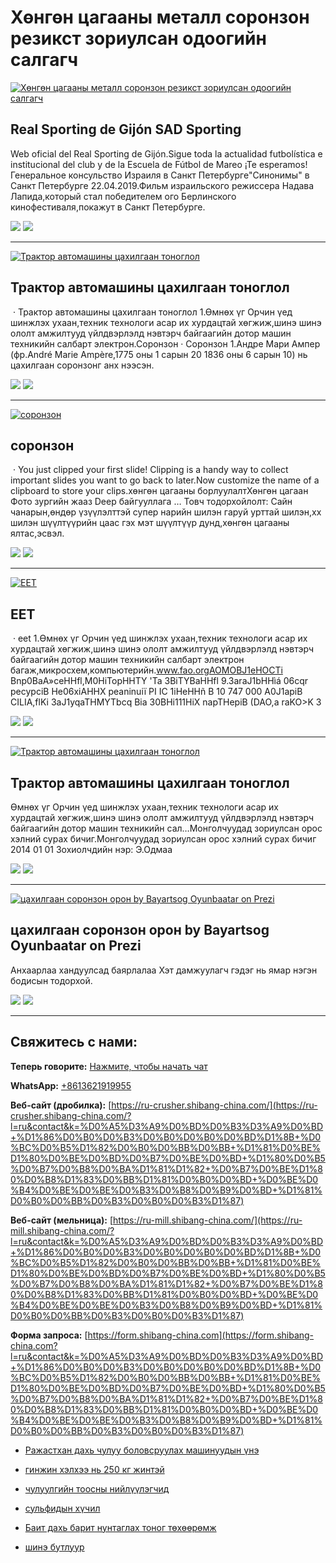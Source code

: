 # Хөнгөн цагааны металл соронзон резикст зориулсан одоогийн салгагч

<a href="https://swt.shibang-china.com/?l=ru&img&k=%D0%A5%D3%A9%D0%BD%D0%B3%D3%A9%D0%BD+%D1%86%D0%B0%D0%B3%D0%B0%D0%B0%D0%BD%D1%8B+%D0%BC%D0%B5%D1%82%D0%B0%D0%BB%D0%BB+%D1%81%D0%BE%D1%80%D0%BE%D0%BD%D0%B7%D0%BE%D0%BD+%D1%80%D0%B5%D0%B7%D0%B8%D0%BA%D1%81%D1%82+%D0%B7%D0%BE%D1%80%D0%B8%D1%83%D0%BB%D1%81%D0%B0%D0%BD+%D0%BE%D0%B4%D0%BE%D0%BE%D0%B3%D0%B8%D0%B9%D0%BD+%D1%81%D0%B0%D0%BB%D0%B3%D0%B0%D0%B3%D1%87" target="_blank">![Хөнгөн цагааны металл соронзон резикст зориулсан одоогийн салгагч](http://static.shibang-china.com/all-800x300/785.jpg)</a>

## Real Sporting de Gij&#243;n SAD Sporting
Web oficial del Real Sporting de Gij&#243;n.Sigue toda la actualidad futbol&#237;stica e institucional del club y de la Escuela de F&#250;tbol de Mareo &#161;Te esperamos!Генеральное консульство Израиля в Санкт Петербурге&quot;Синонимы&quot; в Санкт Петербурге 22.04.2019.Фильм израильского режиссера Надава Лапида,который стал победителем ого Берлинского кинофестиваля,покажут в Санкт Петербурге.


<a href="https://whatsapp.shibangsoft.com/WhatsApp.php" target="_blank" title="WhatsApp">![](http://static.shibang-china.com/icon/whatsapp.png)</a> <a href="https://swt.shibang-china.com/?l=ru&icon&k=%D0%A5%D3%A9%D0%BD%D0%B3%D3%A9%D0%BD+%D1%86%D0%B0%D0%B3%D0%B0%D0%B0%D0%BD%D1%8B+%D0%BC%D0%B5%D1%82%D0%B0%D0%BB%D0%BB+%D1%81%D0%BE%D1%80%D0%BE%D0%BD%D0%B7%D0%BE%D0%BD+%D1%80%D0%B5%D0%B7%D0%B8%D0%BA%D1%81%D1%82+%D0%B7%D0%BE%D1%80%D0%B8%D1%83%D0%BB%D1%81%D0%B0%D0%BD+%D0%BE%D0%B4%D0%BE%D0%BE%D0%B3%D0%B8%D0%B9%D0%BD+%D1%81%D0%B0%D0%BB%D0%B3%D0%B0%D0%B3%D1%87" target="_blank">![](http://static.shibang-china.com/icon/chat-ru.png)</a>

---

<a href="https://swt.shibang-china.com/?l=ru&img&k=%D0%A5%D3%A9%D0%BD%D0%B3%D3%A9%D0%BD+%D1%86%D0%B0%D0%B3%D0%B0%D0%B0%D0%BD%D1%8B+%D0%BC%D0%B5%D1%82%D0%B0%D0%BB%D0%BB+%D1%81%D0%BE%D1%80%D0%BE%D0%BD%D0%B7%D0%BE%D0%BD+%D1%80%D0%B5%D0%B7%D0%B8%D0%BA%D1%81%D1%82+%D0%B7%D0%BE%D1%80%D0%B8%D1%83%D0%BB%D1%81%D0%B0%D0%BD+%D0%BE%D0%B4%D0%BE%D0%BE%D0%B3%D0%B8%D0%B9%D0%BD+%D1%81%D0%B0%D0%BB%D0%B3%D0%B0%D0%B3%D1%87" target="_blank">![Трактор автомашины цахилгаан тоноглол](http://static.shibang-china.com/all-800x300/1351.jpg)</a>

## Трактор автомашины цахилгаан тоноглол
&nbsp;&#0183;&#32;Трактор автомашины цахилгаан тоноглол 1.Өмнөх үг Орчин үед шинжлэх ухаан,техник технологи асар их хурдацтай хөгжиж,шинэ шинэ ололт амжилтууд үйлдвэрлэлд нэвтэрч байгаагийн дотор машин техникийн салбарт электрон.Соронзон&nbsp;&#0183;&#32;Соронзон 1.Андре Мари Ампер (фр.Andr&#233; Marie Amp&#232;re,1775 оны 1 сарын 20 1836 оны 6 сарын 10) нь цахилгаан соронзонг анх нээсэн.


<a href="https://whatsapp.shibangsoft.com/WhatsApp.php" target="_blank" title="WhatsApp">![](http://static.shibang-china.com/icon/whatsapp.png)</a> <a href="https://swt.shibang-china.com/?l=ru&icon&k=%D0%A5%D3%A9%D0%BD%D0%B3%D3%A9%D0%BD+%D1%86%D0%B0%D0%B3%D0%B0%D0%B0%D0%BD%D1%8B+%D0%BC%D0%B5%D1%82%D0%B0%D0%BB%D0%BB+%D1%81%D0%BE%D1%80%D0%BE%D0%BD%D0%B7%D0%BE%D0%BD+%D1%80%D0%B5%D0%B7%D0%B8%D0%BA%D1%81%D1%82+%D0%B7%D0%BE%D1%80%D0%B8%D1%83%D0%BB%D1%81%D0%B0%D0%BD+%D0%BE%D0%B4%D0%BE%D0%BE%D0%B3%D0%B8%D0%B9%D0%BD+%D1%81%D0%B0%D0%BB%D0%B3%D0%B0%D0%B3%D1%87" target="_blank">![](http://static.shibang-china.com/icon/chat-ru.png)</a>

---

<a href="https://swt.shibang-china.com/?l=ru&img&k=%D0%A5%D3%A9%D0%BD%D0%B3%D3%A9%D0%BD+%D1%86%D0%B0%D0%B3%D0%B0%D0%B0%D0%BD%D1%8B+%D0%BC%D0%B5%D1%82%D0%B0%D0%BB%D0%BB+%D1%81%D0%BE%D1%80%D0%BE%D0%BD%D0%B7%D0%BE%D0%BD+%D1%80%D0%B5%D0%B7%D0%B8%D0%BA%D1%81%D1%82+%D0%B7%D0%BE%D1%80%D0%B8%D1%83%D0%BB%D1%81%D0%B0%D0%BD+%D0%BE%D0%B4%D0%BE%D0%BE%D0%B3%D0%B8%D0%B9%D0%BD+%D1%81%D0%B0%D0%BB%D0%B3%D0%B0%D0%B3%D1%87" target="_blank">![соронзон](http://static.shibang-china.com/all-800x300/1153.jpg)</a>

## соронзон
&nbsp;&#0183;&#32;You just clipped your first slide! Clipping is a handy way to collect important slides you want to go back to later.Now customize the name of a clipboard to store your clips.хөнгөн цагааны борлуулалтХөнгөн цагаан Фото зургийн жааз Deep байгууллага … Товч тодорхойлолт: Сайн чанарын,өндөр үзүүлэлттэй супер нарийн шилэн гаруй урттай шилэн,хх шилэн шүүлтүүрийн цаас гэх мэт шүүлтүүр дунд,хөнгөн цагааны ялтас,эсвэл.


<a href="https://whatsapp.shibangsoft.com/WhatsApp.php" target="_blank" title="WhatsApp">![](http://static.shibang-china.com/icon/whatsapp.png)</a> <a href="https://swt.shibang-china.com/?l=ru&icon&k=%D0%A5%D3%A9%D0%BD%D0%B3%D3%A9%D0%BD+%D1%86%D0%B0%D0%B3%D0%B0%D0%B0%D0%BD%D1%8B+%D0%BC%D0%B5%D1%82%D0%B0%D0%BB%D0%BB+%D1%81%D0%BE%D1%80%D0%BE%D0%BD%D0%B7%D0%BE%D0%BD+%D1%80%D0%B5%D0%B7%D0%B8%D0%BA%D1%81%D1%82+%D0%B7%D0%BE%D1%80%D0%B8%D1%83%D0%BB%D1%81%D0%B0%D0%BD+%D0%BE%D0%B4%D0%BE%D0%BE%D0%B3%D0%B8%D0%B9%D0%BD+%D1%81%D0%B0%D0%BB%D0%B3%D0%B0%D0%B3%D1%87" target="_blank">![](http://static.shibang-china.com/icon/chat-ru.png)</a>

---

<a href="https://swt.shibang-china.com/?l=ru&img&k=%D0%A5%D3%A9%D0%BD%D0%B3%D3%A9%D0%BD+%D1%86%D0%B0%D0%B3%D0%B0%D0%B0%D0%BD%D1%8B+%D0%BC%D0%B5%D1%82%D0%B0%D0%BB%D0%BB+%D1%81%D0%BE%D1%80%D0%BE%D0%BD%D0%B7%D0%BE%D0%BD+%D1%80%D0%B5%D0%B7%D0%B8%D0%BA%D1%81%D1%82+%D0%B7%D0%BE%D1%80%D0%B8%D1%83%D0%BB%D1%81%D0%B0%D0%BD+%D0%BE%D0%B4%D0%BE%D0%BE%D0%B3%D0%B8%D0%B9%D0%BD+%D1%81%D0%B0%D0%BB%D0%B3%D0%B0%D0%B3%D1%87" target="_blank">![EET](http://static.shibang-china.com/all-800x300/357.jpg)</a>

## EET
&nbsp;&#0183;&#32;eet 1.Өмнөх үг Орчин үед шинжлэх ухаан,техник технологи асар их хурдацтай хөгжиж,шинэ шинэ ололт амжилтууд үйлдвэрлэлд нэвтэрч байгаагийн дотор машин техникийн салбарт электрон багаж,микросхем,компьютерийн.www.fao.orgAOMOBJ1eHOCTi Bnp0BaA&#187;ceHHfl,M0HiTopHHTY 'Ta 3BiTYBaHHfl 9.3araJ1bHH&#236;&#225; 06cqr pecypciB He06xiAHHX peaninui&#239; PI IC 1iHeHH&#241; B 10 747 000 A0J1apiB CILIA,flKi 3aJ1yqaTHMYTbcq Bia 30BHi111HiX napTHepiB (DAO,a raKO&gt;K 3


<a href="https://whatsapp.shibangsoft.com/WhatsApp.php" target="_blank" title="WhatsApp">![](http://static.shibang-china.com/icon/whatsapp.png)</a> <a href="https://swt.shibang-china.com/?l=ru&icon&k=%D0%A5%D3%A9%D0%BD%D0%B3%D3%A9%D0%BD+%D1%86%D0%B0%D0%B3%D0%B0%D0%B0%D0%BD%D1%8B+%D0%BC%D0%B5%D1%82%D0%B0%D0%BB%D0%BB+%D1%81%D0%BE%D1%80%D0%BE%D0%BD%D0%B7%D0%BE%D0%BD+%D1%80%D0%B5%D0%B7%D0%B8%D0%BA%D1%81%D1%82+%D0%B7%D0%BE%D1%80%D0%B8%D1%83%D0%BB%D1%81%D0%B0%D0%BD+%D0%BE%D0%B4%D0%BE%D0%BE%D0%B3%D0%B8%D0%B9%D0%BD+%D1%81%D0%B0%D0%BB%D0%B3%D0%B0%D0%B3%D1%87" target="_blank">![](http://static.shibang-china.com/icon/chat-ru.png)</a>

---

<a href="https://swt.shibang-china.com/?l=ru&img&k=%D0%A5%D3%A9%D0%BD%D0%B3%D3%A9%D0%BD+%D1%86%D0%B0%D0%B3%D0%B0%D0%B0%D0%BD%D1%8B+%D0%BC%D0%B5%D1%82%D0%B0%D0%BB%D0%BB+%D1%81%D0%BE%D1%80%D0%BE%D0%BD%D0%B7%D0%BE%D0%BD+%D1%80%D0%B5%D0%B7%D0%B8%D0%BA%D1%81%D1%82+%D0%B7%D0%BE%D1%80%D0%B8%D1%83%D0%BB%D1%81%D0%B0%D0%BD+%D0%BE%D0%B4%D0%BE%D0%BE%D0%B3%D0%B8%D0%B9%D0%BD+%D1%81%D0%B0%D0%BB%D0%B3%D0%B0%D0%B3%D1%87" target="_blank">![Трактор автомашины цахилгаан тоноглол](http://static.shibang-china.com/all-800x300/397.jpg)</a>

## Трактор автомашины цахилгаан тоноглол
Өмнөх үг Орчин үед шинжлэх ухаан,техник технологи асар их хурдацтай хөгжиж,шинэ шинэ ололт амжилтууд үйлдвэрлэлд нэвтэрч байгаагийн дотор машин техникийн сал…Монголчуудад зориулсан орос хэлний сурах бичиг.Монголчуудад зориулсан орос хэлний сурах бичиг 2014 01 01 Зохиолчдийн нэр: Э.Одмаа


<a href="https://whatsapp.shibangsoft.com/WhatsApp.php" target="_blank" title="WhatsApp">![](http://static.shibang-china.com/icon/whatsapp.png)</a> <a href="https://swt.shibang-china.com/?l=ru&icon&k=%D0%A5%D3%A9%D0%BD%D0%B3%D3%A9%D0%BD+%D1%86%D0%B0%D0%B3%D0%B0%D0%B0%D0%BD%D1%8B+%D0%BC%D0%B5%D1%82%D0%B0%D0%BB%D0%BB+%D1%81%D0%BE%D1%80%D0%BE%D0%BD%D0%B7%D0%BE%D0%BD+%D1%80%D0%B5%D0%B7%D0%B8%D0%BA%D1%81%D1%82+%D0%B7%D0%BE%D1%80%D0%B8%D1%83%D0%BB%D1%81%D0%B0%D0%BD+%D0%BE%D0%B4%D0%BE%D0%BE%D0%B3%D0%B8%D0%B9%D0%BD+%D1%81%D0%B0%D0%BB%D0%B3%D0%B0%D0%B3%D1%87" target="_blank">![](http://static.shibang-china.com/icon/chat-ru.png)</a>

---

<a href="https://swt.shibang-china.com/?l=ru&img&k=%D0%A5%D3%A9%D0%BD%D0%B3%D3%A9%D0%BD+%D1%86%D0%B0%D0%B3%D0%B0%D0%B0%D0%BD%D1%8B+%D0%BC%D0%B5%D1%82%D0%B0%D0%BB%D0%BB+%D1%81%D0%BE%D1%80%D0%BE%D0%BD%D0%B7%D0%BE%D0%BD+%D1%80%D0%B5%D0%B7%D0%B8%D0%BA%D1%81%D1%82+%D0%B7%D0%BE%D1%80%D0%B8%D1%83%D0%BB%D1%81%D0%B0%D0%BD+%D0%BE%D0%B4%D0%BE%D0%BE%D0%B3%D0%B8%D0%B9%D0%BD+%D1%81%D0%B0%D0%BB%D0%B3%D0%B0%D0%B3%D1%87" target="_blank">![цахилгаан соронзон орон by Bayartsog Oyunbaatar on Prezi](http://static.shibang-china.com/all-800x300/1332.jpg)</a>

## цахилгаан соронзон орон by Bayartsog Oyunbaatar on Prezi
Анхаарлаа хандуулсад баярлалаа Хэт дамжуулагч гэдэг нь ямар нэгэн бодисын тодорхой.

<a href="https://whatsapp.shibangsoft.com/WhatsApp.php" target="_blank" title="WhatsApp">![](http://static.shibang-china.com/icon/whatsapp.png)</a> <a href="https://swt.shibang-china.com/?l=ru&icon&k=%D0%A5%D3%A9%D0%BD%D0%B3%D3%A9%D0%BD+%D1%86%D0%B0%D0%B3%D0%B0%D0%B0%D0%BD%D1%8B+%D0%BC%D0%B5%D1%82%D0%B0%D0%BB%D0%BB+%D1%81%D0%BE%D1%80%D0%BE%D0%BD%D0%B7%D0%BE%D0%BD+%D1%80%D0%B5%D0%B7%D0%B8%D0%BA%D1%81%D1%82+%D0%B7%D0%BE%D1%80%D0%B8%D1%83%D0%BB%D1%81%D0%B0%D0%BD+%D0%BE%D0%B4%D0%BE%D0%BE%D0%B3%D0%B8%D0%B9%D0%BD+%D1%81%D0%B0%D0%BB%D0%B3%D0%B0%D0%B3%D1%87" target="_blank">![](http://static.shibang-china.com/icon/chat-ru.png)</a>

---
## Свяжитесь с нами:

**Теперь говорите:** [Нажмите, чтобы начать чат](https://swt.shibang-china.com?l=ru&contact&k=%D0%A5%D3%A9%D0%BD%D0%B3%D3%A9%D0%BD+%D1%86%D0%B0%D0%B3%D0%B0%D0%B0%D0%BD%D1%8B+%D0%BC%D0%B5%D1%82%D0%B0%D0%BB%D0%BB+%D1%81%D0%BE%D1%80%D0%BE%D0%BD%D0%B7%D0%BE%D0%BD+%D1%80%D0%B5%D0%B7%D0%B8%D0%BA%D1%81%D1%82+%D0%B7%D0%BE%D1%80%D0%B8%D1%83%D0%BB%D1%81%D0%B0%D0%BD+%D0%BE%D0%B4%D0%BE%D0%BE%D0%B3%D0%B8%D0%B9%D0%BD+%D1%81%D0%B0%D0%BB%D0%B3%D0%B0%D0%B3%D1%87)

**WhatsApp:**  [+8613621919955](https://whatsapp.shibangsoft.com/WhatsApp.php)

**Веб-сайт (дробилка):** [https://ru-crusher.shibang-china.com/](https://ru-crusher.shibang-china.com/?l=ru&contact&k=%D0%A5%D3%A9%D0%BD%D0%B3%D3%A9%D0%BD+%D1%86%D0%B0%D0%B3%D0%B0%D0%B0%D0%BD%D1%8B+%D0%BC%D0%B5%D1%82%D0%B0%D0%BB%D0%BB+%D1%81%D0%BE%D1%80%D0%BE%D0%BD%D0%B7%D0%BE%D0%BD+%D1%80%D0%B5%D0%B7%D0%B8%D0%BA%D1%81%D1%82+%D0%B7%D0%BE%D1%80%D0%B8%D1%83%D0%BB%D1%81%D0%B0%D0%BD+%D0%BE%D0%B4%D0%BE%D0%BE%D0%B3%D0%B8%D0%B9%D0%BD+%D1%81%D0%B0%D0%BB%D0%B3%D0%B0%D0%B3%D1%87)

**Веб-сайт (мельница):** [https://ru-mill.shibang-china.com/](https://ru-mill.shibang-china.com/?l=ru&contact&k=%D0%A5%D3%A9%D0%BD%D0%B3%D3%A9%D0%BD+%D1%86%D0%B0%D0%B3%D0%B0%D0%B0%D0%BD%D1%8B+%D0%BC%D0%B5%D1%82%D0%B0%D0%BB%D0%BB+%D1%81%D0%BE%D1%80%D0%BE%D0%BD%D0%B7%D0%BE%D0%BD+%D1%80%D0%B5%D0%B7%D0%B8%D0%BA%D1%81%D1%82+%D0%B7%D0%BE%D1%80%D0%B8%D1%83%D0%BB%D1%81%D0%B0%D0%BD+%D0%BE%D0%B4%D0%BE%D0%BE%D0%B3%D0%B8%D0%B9%D0%BD+%D1%81%D0%B0%D0%BB%D0%B3%D0%B0%D0%B3%D1%87)

**Форма запроса:** [https://form.shibang-china.com](https://form.shibang-china.com?l=ru&contact&k=%D0%A5%D3%A9%D0%BD%D0%B3%D3%A9%D0%BD+%D1%86%D0%B0%D0%B3%D0%B0%D0%B0%D0%BD%D1%8B+%D0%BC%D0%B5%D1%82%D0%B0%D0%BB%D0%BB+%D1%81%D0%BE%D1%80%D0%BE%D0%BD%D0%B7%D0%BE%D0%BD+%D1%80%D0%B5%D0%B7%D0%B8%D0%BA%D1%81%D1%82+%D0%B7%D0%BE%D1%80%D0%B8%D1%83%D0%BB%D1%81%D0%B0%D0%BD+%D0%BE%D0%B4%D0%BE%D0%BE%D0%B3%D0%B8%D0%B9%D0%BD+%D1%81%D0%B0%D0%BB%D0%B3%D0%B0%D0%B3%D1%87)

* [Ражастхан дахь чулуу боловсруулах машинуудын үнэ](../127/%D0%A0%D0%B0%D0%B6%D0%B0%D1%81%D1%82%D1%85%D0%B0%D0%BD%20%D0%B4%D0%B0%D1%85%D1%8C%20%D1%87%D1%83%D0%BB%D1%83%D1%83%20%D0%B1%D0%BE%D0%BB%D0%BE%D0%B2%D1%81%D1%80%D1%83%D1%83%D0%BB%D0%B0%D1%85%20%D0%BC%D0%B0%D1%88%D0%B8%D0%BD%D1%83%D1%83%D0%B4%D1%8B%D0%BD%20%D2%AF%D0%BD%D1%8D.md)

* [гинжин хэлхээ нь 250 кг жинтэй](../128/%D0%B3%D0%B8%D0%BD%D0%B6%D0%B8%D0%BD%20%D1%85%D1%8D%D0%BB%D1%85%D1%8D%D1%8D%20%D0%BD%D1%8C%20250%20%D0%BA%D0%B3%20%D0%B6%D0%B8%D0%BD%D1%82%D1%8D%D0%B9.md)

* [чулуулгийн тоосны нийлүүлэгчид](../130/%D1%87%D1%83%D0%BB%D1%83%D1%83%D0%BB%D0%B3%D0%B8%D0%B9%D0%BD%20%D1%82%D0%BE%D0%BE%D1%81%D0%BD%D1%8B%20%D0%BD%D0%B8%D0%B9%D0%BB%D2%AF%D2%AF%D0%BB%D1%8D%D0%B3%D1%87%D0%B8%D0%B4.md)

* [сульфидын хүчил](../127/%D1%81%D1%83%D0%BB%D1%8C%D1%84%D0%B8%D0%B4%D1%8B%D0%BD%20%D1%85%D2%AF%D1%87%D0%B8%D0%BB.md)

* [Баит дахь барит нунтаглах тоног төхөөрөмж](../130/%D0%91%D0%B0%D0%B8%D1%82%20%D0%B4%D0%B0%D1%85%D1%8C%20%D0%B1%D0%B0%D1%80%D0%B8%D1%82%20%D0%BD%D1%83%D0%BD%D1%82%D0%B0%D0%B3%D0%BB%D0%B0%D1%85%20%D1%82%D0%BE%D0%BD%D0%BE%D0%B3%20%D1%82%D3%A9%D1%85%D3%A9%D3%A9%D1%80%D3%A9%D0%BC%D0%B6.md)

* [шинэ бутлуур](../130/%D1%88%D0%B8%D0%BD%D1%8D%20%D0%B1%D1%83%D1%82%D0%BB%D1%83%D1%83%D1%80.md)